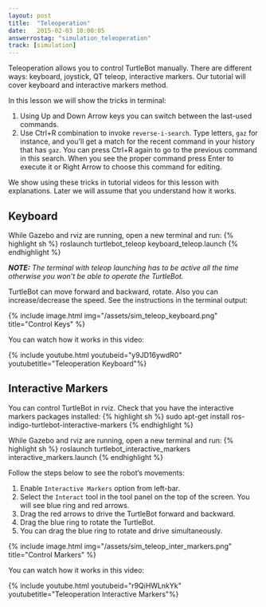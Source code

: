 ```yaml
---
layout: post
title:  "Teleoperation"
date:   2015-02-03 10:00:05
answerrostag: "simulation_teleoperation"
track: [simulation]
---
```


Teleoperation allows you to control TurtleBot manually. There are different
ways: keyboard, joystick,  QT teleop, interactive markers. Our tutorial will
cover keyboard and interactive markers method.

In this lesson we will show the tricks in terminal:

1. Using Up and Down Arrow keys you can switch between the last-used commands.
2. Use Ctrl+R combination to invoke  `reverse-i-search`. Type letters, `gaz`
for instance, and you'll get a match for the recent command in your history that
has `gaz`. You can press Ctrl+R again to go to the previous command in this
search. When you see the proper command press Enter to execute it or Right Arrow
to choose this command for editing.

We show using these tricks in tutorial videos for this lesson with explanations.
Later we will assume that you understand how it works.

## Keyboard

While Gazebo and rviz are running, open a new terminal and run:
{% highlight sh %}
roslaunch turtlebot_teleop keyboard_teleop.launch
{% endhighlight %}

***NOTE:*** *The terminal with teleop launching has to be active all the time
otherwise you won’t be able to operate the TurtleBot.*

TurtleBot can move forward and backward, rotate. Also you can increase/decrease
the speed. See the instructions in the terminal output:

{% include image.html img="/assets/sim_teleop_keyboard.png" title="Control Keys" %}

You can watch how it works in this video:

{% include youtube.html youtubeid="y9JD16ywdR0" youtubetitle="Teleoperation Keyboard"%}

## Interactive Markers

You can control TurtleBot in rviz. Check that you have the interactive markers
packages installed:
{% highlight sh %}
sudo apt-get install ros-indigo-turtlebot-interactive-markers
{% endhighlight %}

While Gazebo and rviz are running, open a new terminal and run:
{% highlight sh %}
roslaunch turtlebot_interactive_markers interactive_markers.launch
{% endhighlight %}

Follow the steps below to see the robot’s movements:

1. Enable `Interactive Markers` option from left-bar.
2. Select the `Interact` tool in the tool panel on the top of the screen. You
will see blue ring and red arrows.
3. Drag the red arrows to drive the TurtleBot forward and backward.
4. Drag the blue ring to rotate the TurtleBot.
5. You can drag the blue ring to rotate and drive simultaneously.

{% include image.html img="/assets/sim_teleop_inter_markers.png" title="Control Markers" %}

You can watch how it works in this video:

{% include youtube.html youtubeid="r9QiHWLnkYk" youtubetitle="Teleoperation Interactive Markers"%}
